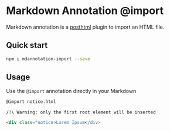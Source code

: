 Markdown Annotation @import
======

Markdown annotation is a [posthtml](https://github.com/posthtml/posthtml) plugin 
to import an HTML file.


Quick start
------

```sh
npm i mdannotation-import --save 
```


Usage
------

Use the `@import` annotation directly in your Markdown

```md
@import notice.html
```

	/!\ Warning: only the first root element will be inserted

```html
<div class="notice>Lorem Ipsum</div>
```

